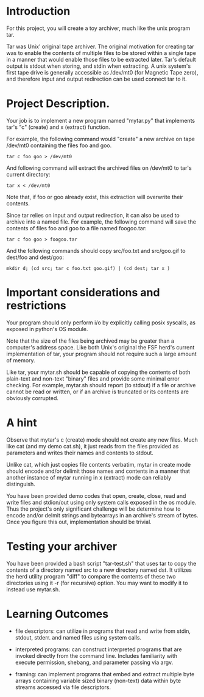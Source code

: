 # Introduction

For this project, you will create a toy archiver, much like the unix
program tar.

Tar was Unix' original tape archiver.  The original motivation for
creating tar was to enable the contents of multiple files to be stored
within a single tape in a manner that would enable those files to be
extracted later.  Tar's default output is stdout when storing, and
stdin when extracting.  A unix system's first tape drive is generally
accessible as /dev/mt0 (for Magnetic Tape zero), and therefore input
and output redirection can be used connect tar to it.

# Project Description.

Your job is to implement a new program named "mytar.py" that
implements tar's "c" (create) and x (extract) function.  

For example, the following command would "create" a new archive on
tape /dev/mt0 containing the files foo and goo.

`tar c foo goo > /dev/mt0`

And following command will extract the archived files on /dev/mt0 to
tar's current directory:

`tar x < /dev/mt0`

Note that, if foo or goo already exist, this extraction will overwrite
their contents.

Since tar relies on input and output redirection, it can also be used
to archive into a named file. For example, the following command will
save the contents of files foo and goo to a file named foogoo.tar:

`tar c foo goo > foogoo.tar`

And the following commands should copy src/foo.txt and src/goo.gif to
dest/foo and dest/goo:

`mkdir d; (cd src; tar c foo.txt goo.gif) | (cd dest; tar x )`

# Important considerations and restrictions

Your program should only perform i/o by explicitly calling posix
syscalls, as exposed in python's OS module. 

Note that the size of the files being archived may be greater than a
computer's address space.  Like both Unix's original the FSF herd's
current implementation of tar, your program should not require such a
large amount of memory.

Like tar, your mytar.sh should be capable of copying the contents of
both plain-text and non-text "binary" files and provide some minimal
error checking.  For example, mytar.sh should report (to stdout) if a
file or archive cannot be read or written, or if an archive is
truncated or its contents are obviously corrupted.


# A hint

Observe that mytar's c (create) mode should not create any new files.
Much like cat (and my demo cat.sh), it just reads from the files
provided as parameters and writes their names and contents to stdout.
 
Unlike cat, which just copies file contents verbatim, mytar in create
mode should encode and/or delimit those names and contents in a manner
that another instance of mytar running in x (extract) mode can
reliably distinguish.

You have been provided demo codes that open, create, close, read and
write files and stdion/out using only system calls exposed in the os
module. Thus the project's only significant challenge will be
determine how to encode and/or delmit strings and bytearrays in an
archive's stream of bytes.  Once you figure this out, implementation
should be trivial.

# Testing your archiver

You have been provided a bash script "tar-test.sh" that uses tar to
copy the contents of a directory named src to a new directory named
dst.  It utilizes the herd utility program "diff" to compare
the contents of these two directories using it -r (for recursive)
option.  You may want to modify it to instead use mytar.sh.

# Learning Outcomes

- file descriptors: can utilize in programs that read and write
  from stdin, stdout, stderr. and named files using system calls.

- interpreted programs: can construct interpreted programs that are
  invoked directly from the command line.  Includes familiarity with
  execute permission, shebang, and parameter passing via argv.

- framing: can implement programs that embed and extract multiple byte
  arrays containing variable sized binary (non-text) data within byte streams
  accessed via file descriptors.
  